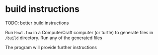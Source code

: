 # build instructions

TODO: better build instructions

Run `Howl.lua` in a ComputerCraft computer (or turtle) to generate files in
`/build` directory. Run any of the generated files

The program will provide further instructions
